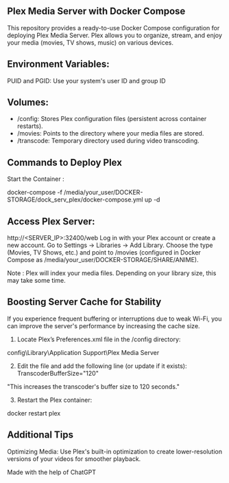 ## Plex Media Server with Docker Compose
This repository provides a ready-to-use Docker Compose configuration for deploying Plex Media Server. Plex allows you to organize, stream, and enjoy your media (movies, TV shows, music) on various devices.

## Environment Variables:
PUID and PGID: Use your system's user ID and group ID

## Volumes:
- /config: Stores Plex configuration files (persistent across container restarts).
- /movies: Points to the directory where your media files are stored.
- /transcode: Temporary directory used during video transcoding.

## Commands to Deploy Plex
Start the Container : 

docker-compose -f /media/your_user/DOCKER-STORAGE/dock_serv_plex/docker-compose.yml up -d

## Access Plex Server:
http://<SERVER_IP>:32400/web
Log in with your Plex account or create a new account.
Go to Settings → Libraries → Add Library.
Choose the type (Movies, TV Shows, etc.) and point to /movies (configured in Docker Compose as /media/your_user/DOCKER-STORAGE/SHARE/ANIME).

Note : Plex will index your media files. Depending on your library size, this may take some time.

## Boosting Server Cache for Stability
If you experience frequent buffering or interruptions due to weak Wi-Fi, you can improve the server's performance by increasing the cache size.
1) Locate Plex’s Preferences.xml file in the /config directory:

config\Library\Application Support\Plex Media Server

2) Edit the file and add the following line (or update if it exists): 
TranscoderBufferSize="120"

"This increases the transcoder's buffer size to 120 seconds."

3) Restart the Plex container:

docker restart plex

## Additional Tips
Optimizing Media: Use Plex's built-in optimization to create lower-resolution versions of your videos for smoother playback.

Made with the help of ChatGPT